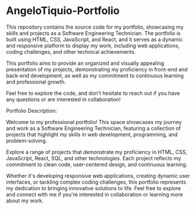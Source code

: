 # AngeloTiquio-Portfolio
This repository contains the source code for my portfolio, showcasing my skills and projects as a Software Engineering Technician. The portfolio is built using HTML, CSS, JavaScript, and React, and it serves as a dynamic and responsive platform to display my work, including web applications, coding challenges, and other technical achievements.

This portfolio aims to provide an organized and visually appealing presentation of my projects, demonstrating my proficiency in front-end and back-end development, as well as my commitment to continuous learning and professional growth.

Feel free to explore the code, and don't hesitate to reach out if you have any questions or are interested in collaboration!


Portfolio Description:

Welcome to my professional portfolio! This space showcases my journey and work as a Software Engineering Technician, featuring a collection of projects that highlight my skills in web development, programming, and problem-solving.

Explore a range of projects that demonstrate my proficiency in HTML, CSS, JavaScript, React, SQL, and other technologies. Each project reflects my commitment to clean code, user-centered design, and continuous learning.

Whether it's developing responsive web applications, creating dynamic user interfaces, or tackling complex coding challenges, this portfolio represents my dedication to bringing innovative solutions to life. Feel free to explore and connect with me if you're interested in collaboration or learning more about my work.
